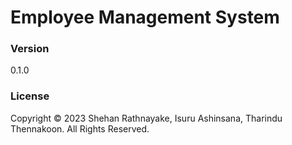 # Employee Management System

### Version
0.1.0

### License
Copyright &copy; 2023 Shehan Rathnayake, Isuru Ashinsana, Tharindu Thennakoon. All Rights Reserved.<br>
